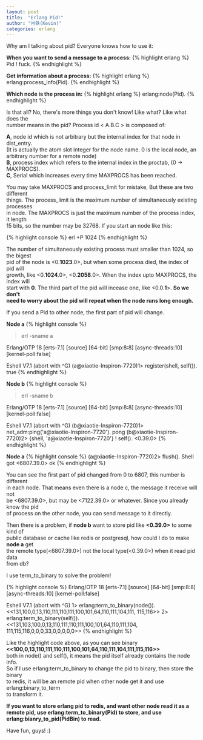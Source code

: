 ```yaml
---
layout: post
title:  "Erlang Pid!"
author: "肖铁(Kevin)"
categories: erlang
---
```


Why am I talking about pid? Everyone knows how to use it:  


**When you want to send a message to a process:**
{% highlight erlang %}
Pid ! fuck.
{% endhighlight %}


**Get information about a process:**
{% highlight erlang %}
erlang:process_info(Pid).
{% endhighlight %}


**Which node is the process in:**
{% highlight erlang %}
erlang:node(Pid).
{% endhighlight %}


Is that all? No, there's more things you don't know! Like what? Like what does the  
 number means in the pid? Process id < A.B.C > is composed of:

**A**, node id which is not arbitrary but the internal index for that node in dist_entry.  
(It is actually the atom slot integer for the node name. 0 is the local node, an  
 arbitrary number for a remote node)  
**B**, process index which refers to the internal index in the proctab, (0 -> MAXPROCS).  
**C**, Serial which increases every time MAXPROCS has been reached.  


You may take MAXPROCS and process_limit for mistake, But these are two different  
 things. The process_limit is the maximum number of simultaneously existing processes  
 in node. The MAXPROCS is just the maximum number of the process index, it length  
 15 bits, so the number may be 32768. If you start an node like this:


{% highlight console %}
erl +P 1024
{% endhighlight %}


The number of simultaneously existing process must smaller than 1024, so the bigest  
 pid of the node is <0.**1023**.0>, but when some process died, the index of pid will  
 growth, like <0.**1024**.0>, <0.**2058**.0>. When the index upto MAXPROCS, the index will  
 start with **0**. The third part of the pid will incease one, like <0.0.**1**>. **So we don't  
 need to worry about the pid will repeat when the node runs long enough.**  


If you send a Pid to other node, the first part of pid will change.  


**Node a**
{% highlight console %}
>erl -sname a

Erlang/OTP 18 [erts-7.1] [source] [64-bit] [smp:8:8] [async-threads:10] [kernel-poll:false]

Eshell V7.1  (abort with ^G)
(a@xiaotie-Inspiron-7720)1> register(shell, self()).
true
{% endhighlight %}


**Node b**
{% highlight console %}
>erl -sname b

Erlang/OTP 18 [erts-7.1] [source] [64-bit] [smp:8:8] [async-threads:10] [kernel-poll:false]

Eshell V7.1  (abort with ^G)
(b@xiaotie-Inspiron-7720)1> net_adm:ping('a@xiaotie-Inspiron-7720').
pong
(b@xiaotie-Inspiron-7720)2> {shell, 'a@xiaotie-Inspiron-7720'} ! self().
<0.39.0>
{% endhighlight %}


**Node a**
{% highlight console %}
(a@xiaotie-Inspiron-7720)2> flush().
Shell got <6807.39.0>
ok
{% endhighlight %}


You can see the first part of pid changed from 0 to 6807, this number is different  
 in each node. That means even there is a node c, the message it receive will not  
 be <6807.39.0>, but may be <7122.39.0> or whatever. Since you already know the pid  
 of process on the other node, you can send message to it directly.  


Then there is a problem, if **node b** want to store pid like **<0.39.0>** to some kind of  
 public database or cache like redis or postgresql, how could I do to make **node a** get  
 the remote type(<6807.39.0>) not the local type(<0.39.0>) when it read pid data  
 from db?


I use term_to_binary to solve the problem!


{% highlight console %}
Erlang/OTP 18 [erts-7.1] [source] [64-bit] [smp:8:8] [async-threads:10] [kernel-poll:false]

Eshell V7.1  (abort with ^G)
1> erlang:term_to_binary(node()).
<<131,100,0,13,110,111,110,111,100,101,64,110,111,104,111,
  115,116>>
2> erlang:term_to_binary(self()).
<<131,103,100,0,13,110,111,110,111,100,101,64,110,111,104,
  111,115,116,0,0,0,33,0,0,0,0,0>>
{% endhighlight %}


Like the highlight code above, as you can see binary **<<100,0,13,110,111,110,111,100,101,64,110,111,104,111,115,116>>**  
 both in node() and self(), it means the pid itself already contains the node info.  
So if I use erlang:term_to_binary to change the pid to binary, then store the binary  
 to redis, it will be an remote pid when other node get it and use erlang:binary_to_term  
 to transform it.


**If you want to store erlang pid to redis, and want other node read it as a remote pid, use erlang:term_to_binary(Pid) to store, and use erlang:bianry_to_pid(PidBin) to read.**


Have fun, guys! :)